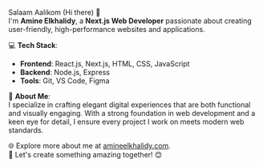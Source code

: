 Salaam Aalikom (Hi there) 👋  
I'm **Amine Elkhalidy**, a **Next.js Web Developer** passionate about creating user-friendly, high-performance websites and applications.  

💻 **Tech Stack**:
- **Frontend**: React.js, Next.js, HTML, CSS, JavaScript  
- **Backend**: Node.js, Express  
- **Tools**: Git, VS Code, Figma  

🚀 **About Me**:  
I specialize in crafting elegant digital experiences that are both functional and visually engaging. With a strong foundation in web development and a keen eye for detail, I ensure every project I work on meets modern web standards.  

🌐 Explore more about me at [amineelkhalidy.com](https://www.amineelkhalidy.com).  
🤝 Let's create something amazing together! 😊  

   





